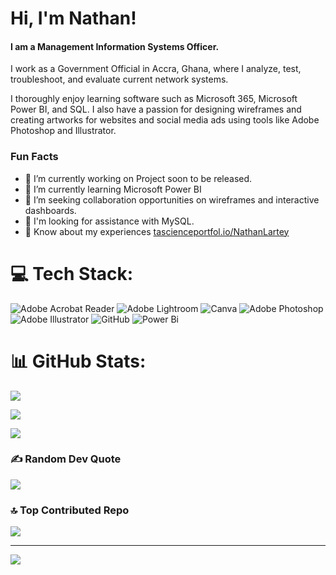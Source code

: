 # Hi, I'm Nathan!

#### I am a Management Information Systems Officer.

I work as a Government Official in Accra, Ghana, where I analyze, test, troubleshoot, and evaluate current network systems.

I thoroughly enjoy learning software such as Microsoft 365, Microsoft Power BI, and SQL. I also have a passion for designing wireframes and creating artworks for websites and social media ads using tools like Adobe Photoshop and Illustrator. 

### Fun Facts

- 🔭 I’m currently working on Project soon to be released. 
- 🌱 I’m currently learning Microsoft Power BI  
- 👯 I’m seeking collaboration opportunities on wireframes and interactive dashboards.
- 🤔 I'm looking for assistance with MySQL.
- 📄 Know about my experiences [tascienceportfol.io/NathanLartey](https://www.datascienceportfol.io/NathanLartey)


# 💻 Tech Stack:
![Adobe Acrobat Reader](https://img.shields.io/badge/Adobe%20Acrobat%20Reader-EC1C24.svg?style=for-the-badge&logo=Adobe%20Acrobat%20Reader&logoColor=white) ![Adobe Lightroom](https://img.shields.io/badge/Adobe%20Lightroom-31A8FF.svg?style=for-the-badge&logo=Adobe%20Lightroom&logoColor=white) ![Canva](https://img.shields.io/badge/Canva-%2300C4CC.svg?style=for-the-badge&logo=Canva&logoColor=white) ![Adobe Photoshop](https://img.shields.io/badge/adobe%20photoshop-%2331A8FF.svg?style=for-the-badge&logo=adobe%20photoshop&logoColor=white) ![Adobe Illustrator](https://img.shields.io/badge/adobe%20illustrator-%23FF9A00.svg?style=for-the-badge&logo=adobe%20illustrator&logoColor=white) ![GitHub](https://img.shields.io/badge/github-%23121011.svg?style=for-the-badge&logo=github&logoColor=white) ![Power Bi](https://img.shields.io/badge/power_bi-F2C811?style=for-the-badge&logo=powerbi&logoColor=black)

# 📊 GitHub Stats:
![](https://github-readme-stats.vercel.app/api?username=NATHANDA39&theme=dark&hide_border=false&include_all_commits=false&count_private=false)<br/>

![](https://github-readme-streak-stats.herokuapp.com/?user=NATHANDA39&theme=dark&hide_border=false)<br/>

![](https://github-readme-stats.vercel.app/api/top-langs/?username=NATHANDA39&theme=dark&hide_border=false&include_all_commits=false&count_private=false&layout=compact)

### ✍️ Random Dev Quote
![](https://quotes-github-readme.vercel.app/api?type=horizontal&theme=radical)

### 🔝 Top Contributed Repo
![](https://github-contributor-stats.vercel.app/api?username=NATHANDA39&limit=5&theme=dark&combine_all_yearly_contributions=true)

---
[![](https://visitcount.itsvg.in/api?id=NATHANDA39&icon=0&color=0)](https://visitcount.itsvg.in)

